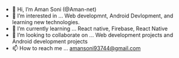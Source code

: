 - 👋 Hi, I’m Aman Soni (@Aman-net)
- 👀 I’m interested in ... Web developmnt, Android Devlopment, and learning new technologies.
- 🌱 I’m currently learning ... React native, Firebase, React Native 
- 💞️ I’m looking to collaborate on ... Web development projects and Android development projects
- 📫 How to reach me ...  amansoni93744@gmail.com
 
<!---
Aman-net/Aman-net is a ✨ special ✨ repository because its `README.md` (this file) appears on your GitHub profile.
You can click the Preview link to take a look at your changes.
--->
